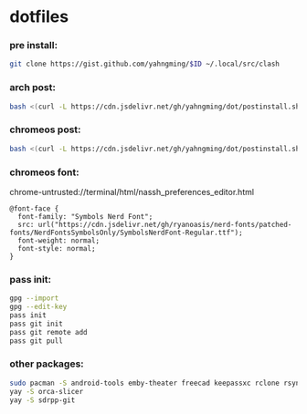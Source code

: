 # dotfiles

### pre install:
```sh
git clone https://gist.github.com/yahngming/$ID ~/.local/src/clash
```

### arch post:
```sh
bash <(curl -L https://cdn.jsdelivr.net/gh/yahngming/dot/postinstall.sh) arch
```

### chromeos post:
```sh
bash <(curl -L https://cdn.jsdelivr.net/gh/yahngming/dot/postinstall.sh) chromeos
```

### chromeos font:
chrome-untrusted://terminal/html/nassh_preferences_editor.html
```
@font-face {
  font-family: "Symbols Nerd Font";
  src: url("https://cdn.jsdelivr.net/gh/ryanoasis/nerd-fonts/patched-fonts/NerdFontsSymbolsOnly/SymbolsNerdFont-Regular.ttf");
  font-weight: normal;
  font-style: normal;
}
```

### pass init:
```sh
gpg --import
gpg --edit-key
pass init
pass git init
pass git remote add
pass git pull
```

### other packages:
```sh
sudo pacman -S android-tools emby-theater freecad keepassxc rclone rsync
yay -S orca-slicer
yay -S sdrpp-git
```
